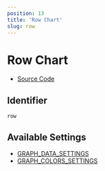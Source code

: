 ```yaml
---
position: 13
title: 'Row Chart'
slug: row
---
```


# Row Chart

- [Source Code](https://github.com/metabase/metabase/blob/v0.38.3/frontend/src/metabase/visualizations/visualizations/RowChart.jsx)


## Identifier

`row`

## Available Settings

- [GRAPH_DATA_SETTINGS](/docs/visualizations/index#graph_data_settings)
- [GRAPH_COLORS_SETTINGS](/docs/visualizations/index#graph_colors_settings)
